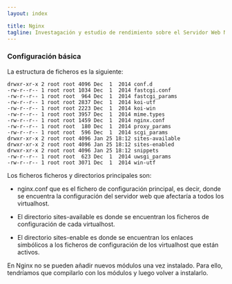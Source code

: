 ```yaml
---
layout: index

title: Nginx
tagline: Investagación y estudio de rendimiento sobre el Servidor Web Nginx
---
```


### Configuración básica

La estructura de ficheros es la siguiente:

    drwxr-xr-x 2 root root 4096 Dec  1  2014 conf.d
    -rw-r--r-- 1 root root 1034 Dec  1  2014 fastcgi.conf
    -rw-r--r-- 1 root root  964 Dec  1  2014 fastcgi_params
    -rw-r--r-- 1 root root 2837 Dec  1  2014 koi-utf
    -rw-r--r-- 1 root root 2223 Dec  1  2014 koi-win
    -rw-r--r-- 1 root root 3957 Dec  1  2014 mime.types
    -rw-r--r-- 1 root root 1459 Dec  1  2014 nginx.conf
    -rw-r--r-- 1 root root  180 Dec  1  2014 proxy_params
    -rw-r--r-- 1 root root  596 Dec  1  2014 scgi_params
    drwxr-xr-x 2 root root 4096 Jan 25 18:12 sites-available
    drwxr-xr-x 2 root root 4096 Jan 25 18:12 sites-enabled
    drwxr-xr-x 2 root root 4096 Jan 25 18:12 snippets
    -rw-r--r-- 1 root root  623 Dec  1  2014 uwsgi_params
    -rw-r--r-- 1 root root 3071 Dec  1  2014 win-utf

Los ficheros ficheros y directorios principales son:
 
 * nginx.conf  que es el fichero de configuración principal, es decir, donde se encuentra la configuración del servidor web que afectaría a todos los virtualhost.
 
 * El directorio sites-available es donde se encuentran los ficheros de configuración de cada virtualhost.
 
 * El directorio sites-enable es donde se encuentran los enlaces simbólicos a los ficheros de configuración de los virtualhost que están activos.

En Nginx no se pueden añadir nuevos módulos una vez instalado. Para ello, tendríamos que compilarlo con los módulos y luego volver a instalarlo.
